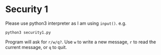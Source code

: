 # Security 1

Please use python3 interpreter as I am using ```input()```.  e.g.
```angular2html
python3 security1.py
```
Program will ask for ``r/w/q?``.  Use `w` to write a new message, `r` to read the current message, or `q` to quit. 